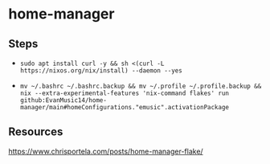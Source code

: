 # home-manager

## Steps
- `sudo apt install curl -y && sh <(curl -L https://nixos.org/nix/install) --daemon --yes`

- `mv ~/.bashrc ~/.bashrc.backup && mv ~/.profile ~/.profile.backup && nix --extra-experimental-features 'nix-command flakes' run github:EvanMusic14/home-manager/main#homeConfigurations."emusic".activationPackage`

## Resources
https://www.chrisportela.com/posts/home-manager-flake/
